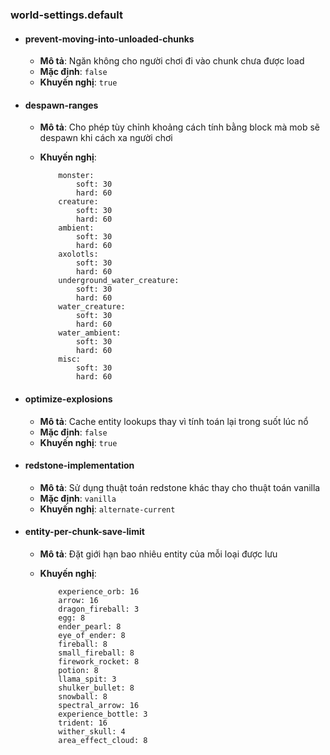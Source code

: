 ### world-settings.default

- #### prevent-moving-into-unloaded-chunks

    - **Mô tả**: Ngăn không cho người chơi đi vào chunk chưa được load
    - **Mặc định**: `false`
    - **Khuyến nghị**: `true`

- #### despawn-ranges

    - **Mô tả**: Cho phép tùy chỉnh khoảng cách tính bằng block mà mob sẽ despawn khi cách xa người chơi
    - **Khuyến nghị**:

        ```
            monster:
                soft: 30
                hard: 60
            creature:
                soft: 30
                hard: 60
            ambient:
                soft: 30
                hard: 60
            axolotls:
                soft: 30
                hard: 60
            underground_water_creature:
                soft: 30
                hard: 60
            water_creature:
                soft: 30
                hard: 60
            water_ambient:
                soft: 30
                hard: 60
            misc:
                soft: 30
                hard: 60
        ```

- #### optimize-explosions

    - **Mô tả**: Cache entity lookups thay vì tính toán lại trong suốt lúc nổ
    - **Mặc định**: `false`
    - **Khuyến nghị**: `true`

- #### redstone-implementation

    - **Mô tả**: Sử dụng thuật toán redstone khác thay cho thuật toán vanilla
    - **Mặc định**: `vanilla`
    - **Khuyến nghị**: `alternate-current`

- #### entity-per-chunk-save-limit

    - **Mô tả**: Đặt giới hạn bao nhiêu entity của mỗi loại được lưu
    - **Khuyến nghị**:

        ```
            experience_orb: 16
            arrow: 16
            dragon_fireball: 3
            egg: 8
            ender_pearl: 8
            eye_of_ender: 8
            fireball: 8
            small_fireball: 8
            firework_rocket: 8
            potion: 8
            llama_spit: 3
            shulker_bullet: 8
            snowball: 8
            spectral_arrow: 16
            experience_bottle: 3
            trident: 16
            wither_skull: 4
            area_effect_cloud: 8
        ```
